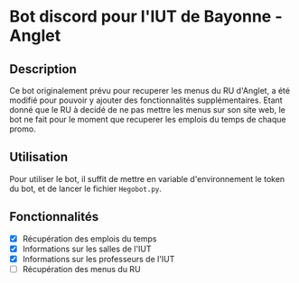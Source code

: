 # Bot discord pour l'IUT de Bayonne - Anglet

## Description
Ce bot originalement prévu pour recuperer les menus du RU d'Anglet, a été modifié pour pouvoir y ajouter des fonctionnalités supplémentaires.
Etant donné que le RU à decidé de ne pas mettre les menus sur son site web, le bot ne fait pour le moment que recuperer les emplois du temps de chaque promo.

## Utilisation
Pour utiliser le bot, il suffit de mettre en variable d'environnement le token du bot, et de lancer le fichier `Hegobot.py`.


## Fonctionnalités
- [x] Récupération des emplois du temps
- [x] Informations sur les salles de l'IUT
- [x] Informations sur les professeurs de l'IUT
- [ ] Récupération des menus du RU
